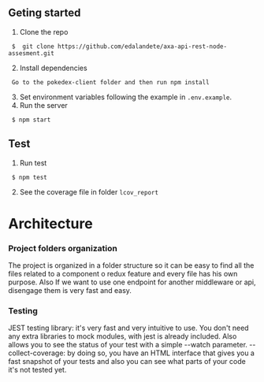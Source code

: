 ## Geting started

1. Clone the repo
```
 $  git clone https://github.com/edalandete/axa-api-rest-node-assesment.git
```
2. Install dependencies
```
 Go to the pokedex-client folder and then run npm install
```
3. Set environment variables following the example in ```.env.example```.
4. Run the server 
```
 $ npm start
```
## Test
1. Run test
```
 $ npm test
 ```
2. See the coverage file in folder ```lcov_report```

# Architecture

### Project folders organization
The project is organized in a folder structure so it can be easy to find all the files related to a component o redux feature and every file has his own purpose. Also If we want to use one endpoint for another middleware or api, disengage them is very fast and easy.

### Testing
JEST testing library: it's very fast and very intuitive to use. You don't need any extra libraries to mock modules, with jest is already included. Also allows you to see the status of your test with a simple --watch parameter.
--collect-coverage: by doing so, you have an HTML interface that gives you a fast snapshot of your tests and also you can see what parts of your code it's not tested yet.
